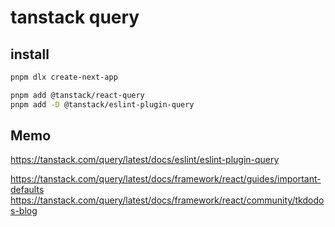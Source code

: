 # tanstack query

## install

```sh
pnpm dlx create-next-app
```

```sh
pnpm add @tanstack/react-query
pnpm add -D @tanstack/eslint-plugin-query
```

## Memo

https://tanstack.com/query/latest/docs/eslint/eslint-plugin-query

https://tanstack.com/query/latest/docs/framework/react/guides/important-defaults
https://tanstack.com/query/latest/docs/framework/react/community/tkdodos-blog
